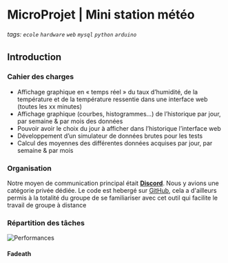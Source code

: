 # MicroProjet | Mini station météo

###### tags: `ecole` `hardware` `web` `mysql` `python` `arduino`

## Introduction

### Cahier des charges

- Affichage graphique en « temps réel » du taux d’humidité, de la température et de la température ressentie dans une interface web (toutes les xx minutes)
- Affichage graphique (courbes, histogrammes...) de l’historique par jour, par semaine & par mois des données
- Pouvoir avoir le choix du jour à afficher dans l’historique l’interface web
- Développement d’un simulateur de données brutes pour les tests
- Calcul des moyennes des différentes données acquises par jour, par semaine & par mois

### Organisation

Notre moyen de communication principal était [**Discord**](https://discord.com/invite/JcWXQjXfUX). Nous y avions une catégorie privée dédiée.
Le code est hebergé sur [GitHub](https://github.com/theoelsti/MicroProjet), cela a d'ailleurs permis à la totalité du groupe de se familiariser avec cet outil qui facilite le travail de groupe à distance

### Répartition des tâches

![Performances](https://i.imgur.com/T40d59z.png)

#### Fadeath
